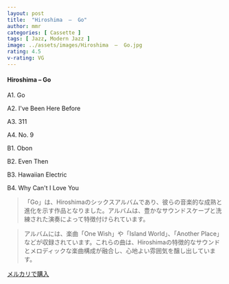 ```yaml
---
layout: post
title:  "Hiroshima  –  Go"
author: mmr
categories: [ Cassette ]
tags: [ Jazz, Modern Jazz ]
image: ../assets/images/Hiroshima  –  Go.jpg
rating: 4.5
v-rating: VG
---
```


#### Hiroshima  –  Go

A1. Go

A2. I've Been Here Before

A3. 311

A4. No. 9

B1. Obon

B2. Even Then

B3. Hawaiian Electric

B4. Why Can't I Love You

> 「Go」は、Hiroshimaのシックスアルバムであり、彼らの音楽的な成熟と進化を示す作品となりました。アルバムは、豊かなサウンドスケープと洗練された演奏によって特徴付けられています。

> アルバムには、楽曲「One Wish」や「Island World」、「Another Place」などが収録されています。これらの曲は、Hiroshimaの特徴的なサウンドとメロディックな楽曲構成が融合し、心地よい雰囲気を醸し出しています。


[メルカリで購入](https://jp.mercari.com/item/m91171909677)

